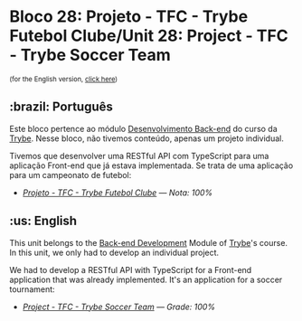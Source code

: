 # Bloco 28: Projeto - TFC - Trybe Futebol Clube/Unit 28: Project - TFC - Trybe Soccer Team

<small>(for the English version, <a href="#en">click here</a>)</small>
<h2>:brazil: Português</h2>
<p>Este bloco pertence ao módulo <a href="https://github.com/raphaelalmeidamartins/trybe_exercicios/tree/main/3_Desenvolvimento-Back-end" rel="prev">Desenvolvimento Back-end</a> do curso da <a href="https://www.betrybe.com/">Trybe</a>. Nesse bloco, não tivemos conteúdo, apenas um projeto individual.</p>
<p>Tivemos que desenvolver uma RESTful API com TypeScript para uma aplicação Front-end que já estava implementada. Se trata de uma aplicação para um campeonato de futebol:</p>

- _[Projeto - TFC - Trybe Futebol Clube](https://github.com/raphaelalmeidamartins/trybe-futebol-clube) — Nota: 100%_

<h2 id="en">:us: English</h2>
<p>This unit belongs to the <a href="https://github.com/raphaelalmeidamartins/trybe_exercicios/tree/main/3_Desenvolvimento-Back-end">Back-end Development</a> Module of <a href="https://www.betrybe.com/">Trybe</a>'s course. In this unit, we only had to develop an individual project.</p>
<p>We had to develop a RESTful API with TypeScript for a Front-end application that was already implemented. It's an application for a soccer tournament:</p>

- _[Project - TFC - Trybe Soccer Team](https://github.com/raphaelalmeidamartins/trybe-futebol-clube) — Grade: 100%_
